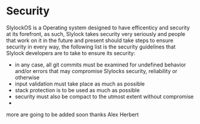 Security
===========
SlylockOS is a Operating system designed to have efficenticy and security at its forefront, as such, Slylock takes security very seriously and people that work on it in the future and present should take steps to ensure security in every way, the following list is the security guidelines that Slylock developers are to take to ensure its security:
- in any case, all git commits must be examined for undefined behavior and/or errors that may compromise Slylocks security, reliability or otherwise
- input validation must take place as much as possible
- stack protection is to be used as much as possible
- security must also be compact to the utmost extent without compromise
- 

more are going to be added soon
thanks Alex Herbert